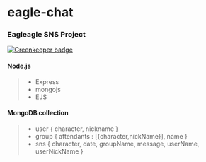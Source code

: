 eagle-chat
==========
### Eagleagle SNS Project

[![Greenkeeper badge](https://badges.greenkeeper.io/ryoostar/eagle-chat.svg)](https://greenkeeper.io/)

#### Node.js
> + Express
> + mongojs
> + EJS

#### MongoDB collection
> + user { character, nickname }
> + group { attendants : [{character,nickName}], name }
> + sns { character, date, groupName, message, userName, userNickName }

